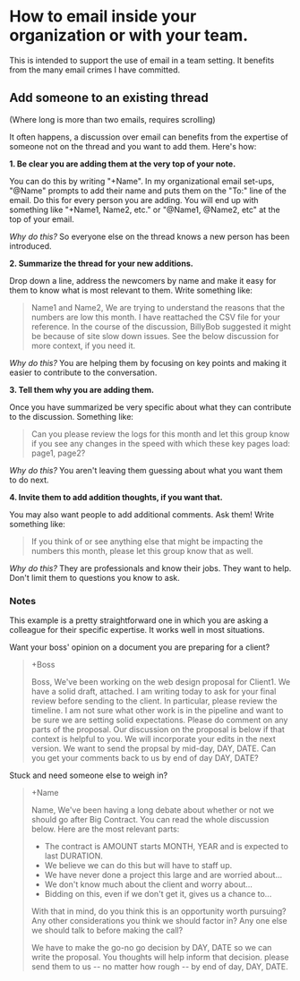 # How to email inside your organization or with your team.

This is intended to support the use of email in a team setting. It benefits from the many email crimes I have committed.

## Add someone to an existing thread

(Where long is more than two emails, requires scrolling)

It often happens, a discussion over email can benefits from the expertise of someone not on the thread and you want to add them. Here's how:

**1. Be clear you are adding them at the very top of your note.**

You can do this by writing "+Name". In my organizational email set-ups, "@Name" prompts to add their name and puts them on the "To:" line of the email. Do this for every person you are adding. You will end up with something like "+Name1, Name2, etc." or "@Name1, @Name2, etc" at the top of your email.

*Why do this?* So everyone else on the thread knows a new person has been introduced.

**2. Summarize the thread for your new additions.**

Drop down a line, address the newcomers by name and make it easy for them to know what is most relevant to them. Write something like:
> Name1 and Name2, We are trying to understand the reasons that the numbers are low this month. I have reattached the CSV file for your reference. In the course of the discussion, BillyBob suggested it might be because of site slow down issues. See the below discussion for more context, if you need it.

*Why do this?* You are helping them by focusing on key points and making it easier to contribute to the conversation. 

**3. Tell them why you are adding them.**

Once you have summarized be very specific about what they can contribute to the discussion. Something like:

> Can you please review the logs for this month and let this group know if you see any changes in the speed with which these key pages load: page1, page2? 

*Why do this?* You aren't leaving them guessing about what you want them to do next.

**4. Invite them to add addition thoughts, if you want that.**

You may also want people to add additional comments. Ask them! Write something like:

> If you think of or see anything else that might be impacting the numbers this month, please let this group know that as well.

*Why do this?* They are professionals and know their jobs. They want to help. Don't limit them to questions you know to ask.

### Notes

This example is a pretty straightforward one in which you are asking a colleague for their specific expertise. It works well in most situations. 

Want your boss' opinion on a document you are preparing for a client?
> +Boss
>
> Boss, We've been working on the web design proposal for Client1. We have a solid draft, attached. I am writing today to ask for your final review before sending to the client. In particular, please review the timeline. I am not sure what other work is in the pipeline and want to be sure we are setting solid expectations. Please do comment on any parts of the proposal. Our discussion on the proposal is below if that context is helpful to you. We will incorporate your edits in the next version. We want to send the propsal by mid-day, DAY, DATE. Can you get your comments back to us by end of day DAY, DATE?

Stuck and need someone else to weigh in?

> +Name
>
> Name, We've been having a long debate about whether or not we should go after Big Contract. You can read the whole discussion below. Here are the most relevant parts:
> - The contract is AMOUNT starts MONTH, YEAR and is expected to last DURATION. 
> - We believe we can do this but will have to staff up.
> - We have never done a project this large and are worried about...
> - We don't know much about the client and worry about...
> - Bidding on this, even if we don't get it, gives us a chance to...
>
> With that in mind, do you think this is an opportunity worth pursuing? Any other considerations you think we should factor in? Any one else we should talk to before making the call?
>
> We have to make the go-no go decision by DAY, DATE so we can write the proposal. You thoughts will help inform that decision. please send them to us -- no matter how rough -- by end of day, DAY, DATE. 
